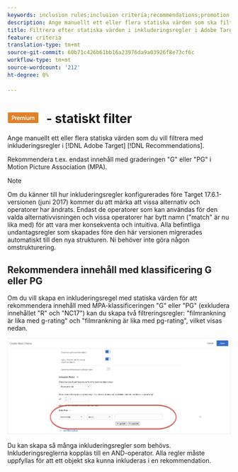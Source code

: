 ```yaml
---
keywords: inclusion rules;inclusion criteria;recommendations;promotion;promotions;dynamic filtering;static;static filter
description: Ange manuellt ett eller flera statiska värden som ska filtreras med inkluderingsregler i Adobe Target Recommendations.
title: Filtrera efter statiska värden i inkluderingsregler i Adobe Target Recommendations
feature: criteria
translation-type: tm+mt
source-git-commit: 60b71c426b61bb16a23976da9a03926f8e73cf6c
workflow-type: tm+mt
source-wordcount: '212'
ht-degree: 0%

---
```



# ![PREMIUM](/help/assets/premium.png) - statiskt filter

Ange manuellt ett eller flera statiska värden som du vill filtrera med inkluderingsregler i [!DNL Adobe Target] [!DNL Recommendations].

Rekommendera t.ex. endast innehåll med graderingen &quot;G&quot; eller &quot;PG&quot; i Motion Picture Association (MPA).

>[!NOTE]
>
>Om du känner till hur inkluderingsregler konfigurerades före Target 17.6.1-versionen (juni 2017) kommer du att märka att vissa alternativ och operatorer har ändrats. Endast de operatorer som kan användas för den valda alternativvisningen och vissa operatorer har bytt namn (&quot;match&quot; är nu lika med) för att vara mer konsekventa och intuitiva. Alla befintliga undantagsregler som skapades före den här versionen migrerades automatiskt till den nya strukturen. Ni behöver inte göra någon omstrukturering.

## Rekommendera innehåll med klassificering G eller PG

Om du vill skapa en inkluderingsregel med statiska värden för att rekommendera innehåll med MPA-klassificeringen &quot;G&quot; eller &quot;PG&quot; (exkludera innehållet &quot;R&quot; och &quot;NC17&quot;) kan du skapa två filtreringsregler: &quot;filmrankning är lika med g-rating&quot; och &quot;filmrankning är lika med pg-rating&quot;, vilket visas nedan.

![filmrankningsexempel](/help/c-recommendations/c-algorithms/assets/movies.png)

Du kan skapa så många inkluderingsregler som behövs. Inkluderingsreglerna kopplas till en AND-operator. Alla regler måste uppfyllas för att ett objekt ska kunna inkluderas i en rekommendation.